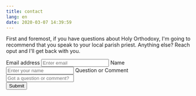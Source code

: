 ```yaml
---
title: contact
lang: en
date: 2020-03-07 14:39:59
---
```


First and foremost, if you have questions about Holy Orthodoxy, I'm going to recommend that you speak to your local parish priest. Anything else? Reach oput and I'll get back with you.

<form accept-charset="UTF-8" action="https://getform.io/9a293a3c-d83d-4854-bacf-49d1921826d2" method="POST" enctype="multipart/form-data" target="_blank">
    <div class="form-group">
    <label for="exampleInputEmail1" required="required">Email address</label>
    <input type="email" name="email" class="form-control" id="exampleInputEmail1" aria-describedby="emailHelp" placeholder="Enter email">
    <label for="exampleInputName">Name</label>
    <input type="text" name="name" class="form-control" id="exampleInputName" placeholder="Enter your name" required="required">
    <label for="exampleInputName">Question or Comment</label>
    <input type="text" name="Question or Comment" class="form-control" id="Question or Comment" placeholder="Got a question or comment?" required="required">
    </div>
    <button type="submit" class="btn btn-primary">Submit</button>
</form>
